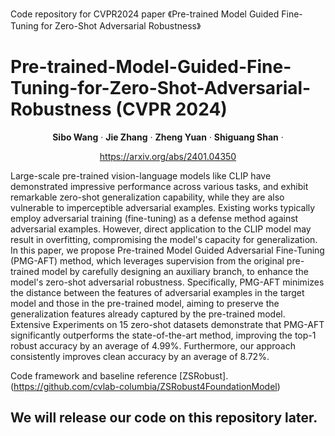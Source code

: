 Code repository for CVPR2024 paper 《Pre-trained Model Guided Fine-Tuning for Zero-Shot Adversarial Robustness》
# Pre-trained-Model-Guided-Fine-Tuning-for-Zero-Shot-Adversarial-Robustness (CVPR 2024)

<p align="center">
  <p align="center" margin-bottom="0px">
    <strong>Sibo Wang</strong></a>
    ·
    <strong>Jie Zhang</strong></a>
    ·
    <strong>Zheng Yuan</strong></a>
    ·
    <strong>Shiguang Shan</strong></a>
    ·
    <p align="center" margin-top="0px"><a href="https://arxiv.org/abs/2401.04350">https://arxiv.org/abs/2401.04350</a></p>
</p>
Large-scale pre-trained vision-language models like CLIP have demonstrated impressive performance across various tasks, and exhibit remarkable zero-shot generalization capability, while they are also vulnerable to imperceptible adversarial examples. 
Existing works typically employ adversarial training (fine-tuning) as a defense method against adversarial examples. 
However, direct application to the CLIP model may result in overfitting, compromising the model's capacity for generalization.
In this paper, we propose Pre-trained Model Guided Adversarial Fine-Tuning (PMG-AFT) method, which leverages supervision from the original pre-trained model by carefully designing an auxiliary branch, to enhance the model's zero-shot adversarial robustness.
Specifically, PMG-AFT minimizes the distance between the features of adversarial examples in the target model and those in the pre-trained model, aiming to preserve the generalization features already captured by the pre-trained model.
Extensive Experiments on 15 zero-shot datasets demonstrate that PMG-AFT significantly outperforms the state-of-the-art method, improving the top-1 robust accuracy by an average of 4.99%.
Furthermore, our approach consistently improves clean accuracy by an average of 8.72%.

Code framework and baseline reference [ZSRobust].(https://github.com/cvlab-columbia/ZSRobust4FoundationModel)
## We will release our code on this repository later.
